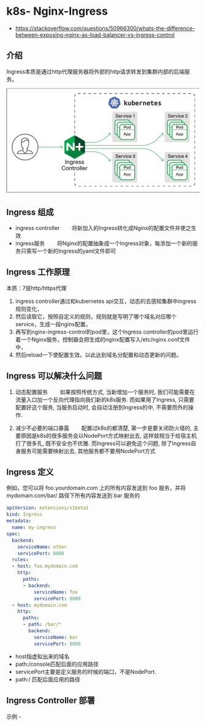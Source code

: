 # k8s- Nginx-Ingress

- https://stackoverflow.com/questions/50966300/whats-the-difference-between-exposing-nginx-as-load-balancer-vs-ingress-control

## 介绍

Ingress本质是通过http代理服务器将外部的http请求转发到集群内部的后端服务。

![ingress](./_images/ingress-1.png)

## Ingress 组成

- ingress controller
　　将新加入的Ingress转化成Nginx的配置文件并使之生效
- ingress服务
　　将Nginx的配置抽象成一个Ingress对象，每添加一个新的服务只需写一个新的Ingress的yaml文件即可

## Ingress 工作原理

本质：7层http/https代理

1. ingress controller通过和kubernetes api交互，动态的去感知集群中ingress规则变化，
2. 然后读取它，按照自定义的规则，规则就是写明了哪个域名对应哪个service，生成一段nginx配置，
3. 再写到nginx-ingress-control的pod里，这个Ingress controller的pod里运行着一个Nginx服务，控制器会把生成的nginx配置写入/etc/nginx.conf文件中，
4. 然后reload一下使配置生效。以此达到域名分配置和动态更新的问题。

## Ingress 可以解决什么问题

1. 动态配置服务
　　如果按照传统方式, 当新增加一个服务时, 我们可能需要在流量入口加一个反向代理指向我们新的k8s服务. 而如果用了Ingress, 只需要配置好这个服务, 当服务启动时, 会自动注册到Ingress的中, 不需要而外的操作.

2. 减少不必要的端口暴露
　　配置过k8s的都清楚, 第一步是要关闭防火墙的, 主要原因是k8s的很多服务会以NodePort方式映射出去, 这样就相当于给宿主机打了很多孔, 既不安全也不优雅. 而Ingress可以避免这个问题, 除了Ingress自身服务可能需要映射出去, 其他服务都不要用NodePort方式

## Ingress 定义

 例如，您可以将 foo.yourdomain.com 上的所有内容发送到 foo 服务，并将 mydomain.com/bar/ 路径下所有内容发送到 bar 服务的

``` yaml
apiVersion: extensions/v1beta1
kind: Ingress
metadata:
  name: my-ingress
spec:
  backend:
    serviceName: other
    servicePort: 8080
  rules:
  - host: foo.mydomain.com
    http:
      paths:
      - backend:
          serviceName: foo
          servicePort: 8080
  - host: mydomain.com
    http:
      paths:
      - path: /bar/*
        backend:
          serviceName: bar
          servicePort: 8080

```

- host指虚拟出来的域名
- path:/console匹配后面的应用路径
- servicePort主要是定义服务的时候的端口，不是NodePort.
- path:/ 匹配后面应用的路径

## Ingress Controller 部署

示例 - <ingress-nginx>
